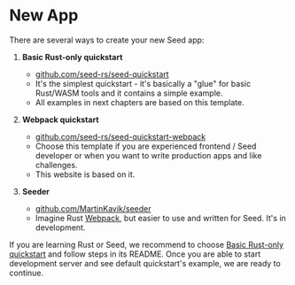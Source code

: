 # New App

There are several ways to create your new Seed app:

1. **Basic Rust-only quickstart**
   - [github.com/seed-rs/seed-quickstart](https://github.com/seed-rs/seed-quickstart)
   - It's the simplest quickstart - it's basically a "glue" for basic Rust/WASM tools and it contains a simple example.
   - All examples in next chapters are based on this template.

1. **Webpack quickstart**
   - [github.com/seed-rs/seed-quickstart-webpack](https://github.com/seed-rs/seed-quickstart-webpack)
   - Choose this template if you are experienced frontend / Seed developer or when you want to write production apps and like challenges.
   - This website is based on it.

1. **Seeder**
   - [github.com/MartinKavik/seeder](https://github.com/MartinKavik/seeder)
   - Imagine Rust [Webpack](https://webpack.js.org/), but easier to use and written for Seed. It's in development.

If you are learning Rust or Seed, we recommend to choose [Basic Rust-only quickstart](https://github.com/seed-rs/seed-quickstart) and follow steps in its README. Once you are able to start development server and see default quickstart's example, we are ready to continue.

